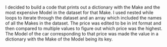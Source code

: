 I decided to build a code that prints out a dictionary with the Make and the most expensive Model in the dataset for that Make. I used nested while loops to iterate through the dataset and an array which included the names of all the Makes in the dataset. The price was edited to be in int format and then compared to multiple values to figure out which price was the highest. The Model of the car corresponding to that price was made the value in a dictionary with the Make of the Model being its key.
